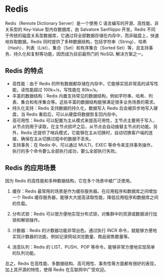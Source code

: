 # Redis

Redis（Remote Dictionary Server）是一个使用 C 语言编写的开源、高性能、非关系型的 Key-Value 型内存数据库，由 Salvatore Sanfilippo 开发。Redis 不同于传统的磁盘关系型数据库，它通过将全部数据存储在内存中，而非磁盘上，快速地存取数据。Redis 同时提供了多种数据结构，包括字符串（String）、哈希（Hash）、列表（List）、集合（Set）和有序集合（Sorted Set）等，且支持事务、持久化和复制等功能，因而成为目前最热门的 NoSQL 解决方案之一。

## Redis 的特点

- 高性能：由于 Redis 的所有数据都存储在内存中，它能够实现非常高的读写性能，读性能超过 100k+/s，写性能在 80k+/s。
- 丰富的数据结构：Redis 内置支持常见的数据结构，例如字符串、哈希、列表、集合和有序集合等。这些丰富的数据结构能够满足很多业务场景的需求。
- 持久化支持：Redis 支持数据的持久化，数据写入 Redis 后会被异步地写入硬盘，当 Redis 重启后，可以从硬盘将数据恢复回内存中。
- 高可用性：Redis 可以配置为主从模式来提高可用性，主节点主要用于写入，从节点则用于读取，在主节点损坏之后，从节点会自动接替主节点的功能。另外，Redis 还提供了哨兵模式，它能够在主从切换时，自动切换客户端的连接，确保在主从切换过程中的数据不丢失。
- 支持事务：在 Redis 中，可以通过 MULTI，EXEC 等命令来支持事务操作，执行的多个命令要么全部执行成功，要么全部执行失败。

## Redis 的应用场景

因为 Redis 的高性能和多种数据结构，它在多个场景中被广泛使用。

1.  缓存：Redis 最常用的场景是作为缓存服务器。在应用程序和数据库之间增加一个 Redis 缓存服务器，能够大大提高读取性能，降低应用程序和数据库之间的负载。

2.  分布式锁：Redis 可以很方便地实现分布式锁，对集群中的资源或数据进行加锁和解锁操作。

3.  计数器：Redis 的计数器功能非常出色。通过执行 INCR 命令，就能够方便地实现计数器的功能，例如记录网站浏览数量、商品销售数量等。

4.  消息队列：Redis 的 LIST、PUSH、POP 等命令，能够非常方便地实现简单的队列功能。

总之，Redis 在高性能、多数据结构、高可用性、事务性等方面都有很好的表现，加上其开源的特性，使得 Redis 在互联网中广受欢迎。
